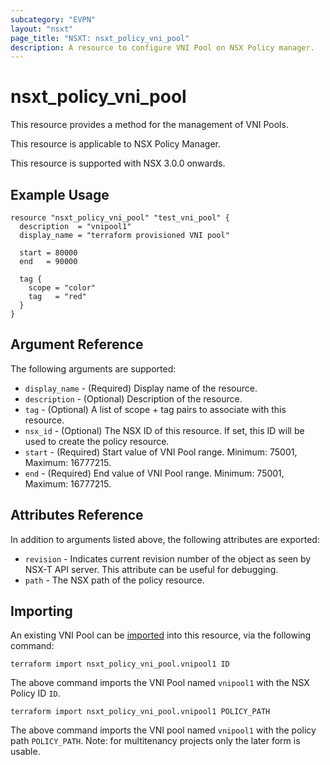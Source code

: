 ```yaml
---
subcategory: "EVPN"
layout: "nsxt"
page_title: "NSXT: nsxt_policy_vni_pool"
description: A resource to configure VNI Pool on NSX Policy manager.
---
```


# nsxt_policy_vni_pool

This resource provides a method for the management of VNI Pools.

This resource is applicable to NSX Policy Manager.

This resource is supported with NSX 3.0.0 onwards.

## Example Usage

```hcl
resource "nsxt_policy_vni_pool" "test_vni_pool" {
  description  = "vnipool1"
  display_name = "terraform provisioned VNI pool"

  start = 80000
  end   = 90000

  tag {
    scope = "color"
    tag   = "red"
  }
}
```

## Argument Reference

The following arguments are supported:

* `display_name` - (Required) Display name of the resource.
* `description` - (Optional) Description of the resource.
* `tag` - (Optional) A list of scope + tag pairs to associate with this resource.
* `nsx_id` - (Optional) The NSX ID of this resource. If set, this ID will be used to create the policy resource.
* `start` - (Required) Start value of VNI Pool range. Minimum: 75001, Maximum: 16777215.
* `end` - (Required) End value of VNI Pool range. Minimum: 75001, Maximum: 16777215.

## Attributes Reference

In addition to arguments listed above, the following attributes are exported:

* `revision` - Indicates current revision number of the object as seen by NSX-T API server. This attribute can be useful for debugging.
* `path` - The NSX path of the policy resource.

## Importing

An existing VNI Pool can be [imported][docs-import] into this resource, via the following command:

[docs-import]: https://www.terraform.io/cli/import

```
terraform import nsxt_policy_vni_pool.vnipool1 ID
```

The above command imports the VNI Pool named `vnipool1` with the NSX Policy ID `ID`.

```
terraform import nsxt_policy_vni_pool.vnipool1 POLICY_PATH
```
The above command imports the VNI pool named `vnipool1` with the policy path `POLICY_PATH`.
Note: for multitenancy projects only the later form is usable.
